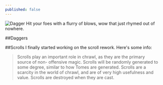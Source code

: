 ```yaml
---
published: false
---
```



![Dagger]()
Hit your foes with a flurry of blows, wow that just rhymed out of nowhere.

<!--excerpt-->

##Daggers


##Scrolls
I finally started working on the scroll rework. Here's some info:

>Scrolls play an important role in chrawl, as they are the primary source of non-		offensive magic. Scrolls will be randomly generated to some degree, similar to how 		Tomes are generated. Scrolls are a scarcity in the world of chrawl, and are of very 	high usefulness and value. Scrolls are destroyed when they are cast.
